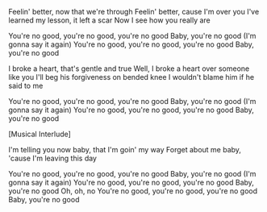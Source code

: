 Feelin' better, now that we're through
Feelin' better, cause I'm over you
I've learned my lesson, it left a scar
Now I see how you really are

You're no good, you're no good, you're no good
Baby, you're no good (I'm gonna say it again)
You're no good, you're no good, you're no good
Baby, you're no good

I broke a heart, that's gentle and true
Well, I broke a heart over someone like you
I'll beg his forgiveness on bended knee
I wouldn't blame him if he said to me

You're no good, you're no good, you're no good
Baby, you're no good (I'm gonna say it again)
You're no good, you're no good, you're no good
Baby, you're no good

[Musical Interlude]

I'm telling you now baby, that I'm goin' my way
Forget about me baby, 'cause I'm leaving this day

You're no good, you're no good, you're no good
Baby, you're no good (I'm gonna say it again)
You're no good, you're no good, you're no good
Baby, you're no good
Oh, oh, no
You're no good, you're no good, you're no good
Baby, you're no good 

